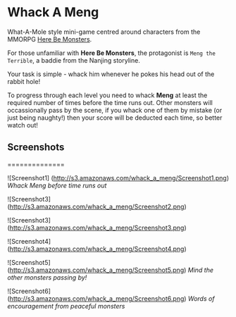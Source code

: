 Whack A Meng
============

What-A-Mole style mini-game centred around characters from the MMORPG [Here Be Monsters](http://apps.facebook.com/herebemonsters).

For those unfamiliar with **Here Be Monsters**, the protagonist is `Meng the Terrible`, a baddie from the Nanjing storyline. 

Your task is simple - whack him whenever he pokes his head out of the rabbit hole!

To progress through each level you need to whack **Meng** at least the required number of times before the time runs out. Other monsters will occassionally pass by the scene, if you whack one of them by mistake (or just being naughty!) then your score will be deducted each time, so better watch out!

## Screenshots
==============

![Screenshot1] (http://s3.amazonaws.com/whack_a_meng/Screenshot1.png)
*Whack Meng before time runs out*

![Screenshot3] (http://s3.amazonaws.com/whack_a_meng/Screenshot2.png)

![Screenshot3] (http://s3.amazonaws.com/whack_a_meng/Screenshot3.png)

![Screenshot4] (http://s3.amazonaws.com/whack_a_meng/Screenshot4.png)

![Screenshot5] (http://s3.amazonaws.com/whack_a_meng/Screenshot5.png)
*Mind the other monsters passing by!*

![Screenshot6] (http://s3.amazonaws.com/whack_a_meng/Screenshot6.png)
*Words of encouragement from peaceful monsters*
